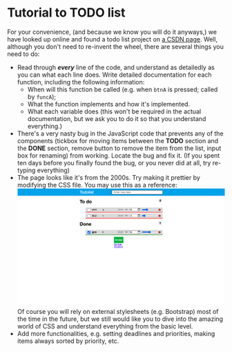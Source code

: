 # Tutorial to TODO list

For your convenience, (and because we know you will do it anyways,) we have looked up online and found a todo list project on [a CSDN page](https://blog.csdn.net/z_cas/article/details/78714289). Well, although you don't need to re-invent the wheel, there are several things you need to do:

- Read through ***every*** line of the code, and understand as detailedly as you can what each line does. Write detailed documentation for each function, including the following information:
  - When will this function be called (e.g. when `btnA` is pressed; called by `funcA`);
  - What the function implements and how it's implemented.
  - What each variable does (this won't be required in the actual documentation, but we ask you to do it so that you understand everything.)
- There's a very nasty bug in the JavaScript code that prevents any of the components (tickbox for moving items between the **TODO** section and the **DONE** section, remove button to remove the item from the list, input box for renaming) from working. Locate the bug and fix it. (If you spent ten days before you finally found the bug, or you never did at all, try re-typing everything)
- The page looks like it's from the 2000s. Try making it prettier by modifying the CSS file. You may use this as a reference:
![Sample page](Intended-appearance.png)
Of course you will rely on external stylesheets (e.g. Bootstrap) most of the time in the future, but we still would like you to dive into the amazing world of CSS and understand everything from the basic level.
- Add more functionalities, e.g. setting deadlines and priorities, making items always sorted by priority, etc.